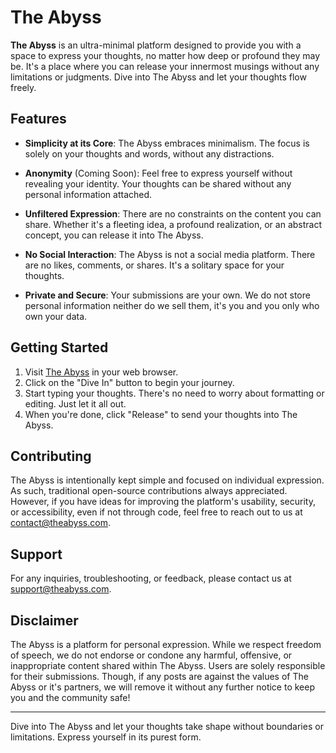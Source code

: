 # The Abyss

**The Abyss** is an ultra-minimal platform designed to provide you with a space to express your thoughts, no matter how deep or profound they may be. It's a place where you can release your innermost musings without any limitations or judgments. Dive into The Abyss and let your thoughts flow freely.

## Features

- **Simplicity at its Core**: The Abyss embraces minimalism. The focus is solely on your thoughts and words, without any distractions.

- **Anonymity** (Coming Soon): Feel free to express yourself without revealing your identity. Your thoughts can be shared without any personal information attached.

- **Unfiltered Expression**: There are no constraints on the content you can share. Whether it's a fleeting idea, a profound realization, or an abstract concept, you can release it into The Abyss.

- **No Social Interaction**: The Abyss is not a social media platform. There are no likes, comments, or shares. It's a solitary space for your thoughts.

- **Private and Secure**: Your submissions are your own. We do not store personal information neither do we sell them, it's you and you only who own your data.

## Getting Started

1. Visit [The Abyss](https://theabyss.ink) in your web browser.
2. Click on the "Dive In" button to begin your journey.
3. Start typing your thoughts. There's no need to worry about formatting or editing. Just let it all out.
4. When you're done, click "Release" to send your thoughts into The Abyss.

## Contributing

The Abyss is intentionally kept simple and focused on individual expression. As such, traditional open-source contributions always appreciated. However, if you have ideas for improving the platform's usability, security, or accessibility, even if not through code, feel free to reach out to us at [contact@theabyss.com](mailto:contact@theabyss.com).

## Support

For any inquiries, troubleshooting, or feedback, please contact us at [support@theabyss.com](mailto:support@theabyss.com).

## Disclaimer

The Abyss is a platform for personal expression. While we respect freedom of speech, we do not endorse or condone any harmful, offensive, or inappropriate content shared within The Abyss. Users are solely responsible for their submissions. Though, if any posts are against the values of The Abyss or it's partners, we will remove it without any further notice to keep you and the community safe!

---

Dive into The Abyss and let your thoughts take shape without boundaries or limitations. Express yourself in its purest form.
